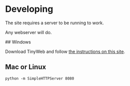 # Developing

The site requires a server to be running to work.

Any webserver will do.

## Windows

Download TinyWeb and follow [the instructions on this
site](http://ccm.net/faq/2568-tinyweb-server-on-windows#to-run-tinyweb).

## Mac or Linux

`python -m SimpleHTTPServer 8080`
